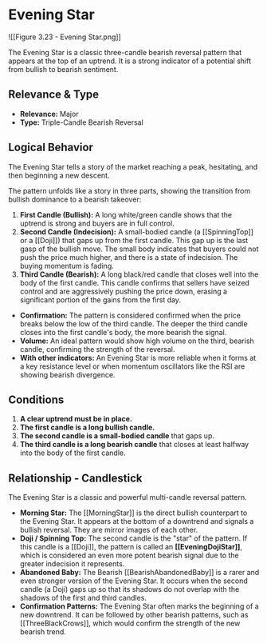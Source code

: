 # Evening Star

![[Figure 3.23 - Evening Star.png]]

The Evening Star is a classic three-candle bearish reversal pattern that appears at the top of an uptrend. It is a strong indicator of a potential shift from bullish to bearish sentiment.

## Relevance & Type

- **Relevance:** Major
- **Type:** Triple-Candle Bearish Reversal

## Logical Behavior

The Evening Star tells a story of the market reaching a peak, hesitating, and then beginning a new descent.

The pattern unfolds like a story in three parts, showing the transition from bullish dominance to a bearish takeover:

1.  **First Candle (Bullish):** A long white/green candle shows that the uptrend is strong and buyers are in full control.
2.  **Second Candle (Indecision):** A small-bodied candle (a [[SpinningTop]] or a [[Doji]]) that gaps up from the first candle. This gap up is the last gasp of the bullish move. The small body indicates that buyers could not push the price much higher, and there is a state of indecision. The buying momentum is fading.
3.  **Third Candle (Bearish):** A long black/red candle that closes well into the body of the first candle. This candle confirms that sellers have seized control and are aggressively pushing the price down, erasing a significant portion of the gains from the first day.

- **Confirmation:** The pattern is considered confirmed when the price breaks below the low of the third candle. The deeper the third candle closes into the first candle's body, the more bearish the signal.
- **Volume:** An ideal pattern would show high volume on the third, bearish candle, confirming the strength of the reversal.
- **With other indicators:** An Evening Star is more reliable when it forms at a key resistance level or when momentum oscillators like the RSI are showing bearish divergence.

## Conditions

1.  **A clear uptrend must be in place.**
2.  **The first candle is a long bullish candle.**
3.  **The second candle is a small-bodied candle** that gaps up.
4.  **The third candle is a long bearish candle** that closes at least halfway into the body of the first candle.

## Relationship - Candlestick

The Evening Star is a classic and powerful multi-candle reversal pattern.

- **Morning Star:** The [[MorningStar]] is the direct bullish counterpart to the Evening Star. It appears at the bottom of a downtrend and signals a bullish reversal. They are mirror images of each other.
- **Doji / Spinning Top:** The second candle is the "star" of the pattern. If this candle is a [[Doji]], the pattern is called an **[[EveningDojiStar]]**, which is considered an even more potent bearish signal due to the greater indecision it represents.
- **Abandoned Baby:** The Bearish [[BearishAbandonedBaby]] is a rarer and even stronger version of the Evening Star. It occurs when the second candle (a Doji) gaps up so that its shadows do not overlap with the shadows of the first and third candles.
- **Confirmation Patterns:** The Evening Star often marks the beginning of a new downtrend. It can be followed by other bearish patterns, such as [[ThreeBlackCrows]], which would confirm the strength of the new bearish trend.

